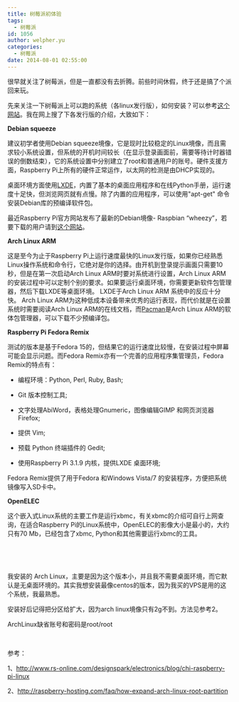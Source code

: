 ```yaml
---
title: 树莓派初体验
tags:
  - 树莓派
id: 1056
author: welpher.yu
categories:
  - 树莓派
date: 2014-08-01 02:55:00
---
```


很早就关注了树莓派，但是一直都没有去折腾。前些时间休假，终于还是搞了个派回来玩。

先来关注一下树莓派上可以跑的系统（各linux发行版），如何安装？可以参考[这个网站](http://elinux.org/RPi_Easy_SD_Card_Setup)。我在网上搜了下各发行版的介绍，大致如下：

**Debian squeeze**

建议初学者使用Debian squeeze境像，它是现时比较稳定的Linux境像，而且需求较小系统设置，但系统的开机时间较长（在显示登录画面前，需要等待计时器错误的倒数结束），它的系统设置中分别建立了root和普通用户的账号。硬件支援方面，Raspberry Pi上所有的硬件正常运作，以太网的检测是由DHCP实现的。

桌面环境方面使用[LXDE](http://zh.wikipedia.org/wiki/LXDE)，内置了基本的桌面应用程序和在线Python手册，运行速度十足快，但浏览网页就有点慢。除了内置的应用程序，可以使用"apt-get" 命令安装Debian库的预编译软件包。

最近Raspberry Pi官方网站发布了最新的Debian境像- Raspbian “wheezy”，若要下载的用户请到[这个网站](http://www.raspberrypi.org/downloads)。

**Arch Linux ARM**

这是至今为止于Raspberry Pi上运行速度最快的Linux发行版，如果你已经熟悉Linux操作系统和命令行，它绝对是你的选择。由开机到登录提示画面只需要10秒，但是在第一次启动Arch Linux ARM时要对系统进行设置，Arch Linux ARM的安装过程中可以定制个别的要求。如果要运行桌面环境，你需要更新软件包管理器，然后下载LXDE等桌面环境。 LXDE于Arch Linux ARM 系统中的反应十分快。 Arch Linux ARM为这种低成本设备带来优秀的运行表现，而代价就是在设置系统时需要阅读Arch Linux ARM的在线文档，而[Pacman](http://zh.wikipedia.org/wiki/Pacman)是Arch Linux ARM的软体包管理器，可以下载不少预编译包。

<!--more-->

**Raspberry Pi Fedora Remix**

测试的版本是基于Fedora 15的，但结果它的运行速度比较慢，在安装过程中屏幕可能会显示问题。而Fedora Remix亦有一个完善的应用程序集管理员，Fedora Remix的特点有：

- 编程环境：Python, Perl, Ruby, Bash;

- Git 版本控制工具;

- 文字处理AbiWord，表格处理Gnumeric，图像编辑GIMP 和网页浏览器Firefox;

- 提供 Vim;

- 预载 Python 终端插件的 Gedit;

- 使用Raspberry Pi 3.1.9 内核，提供LXDE 桌面环境;

Fedora Remix提供了用于Fedora 和Windows Vista/7 的安装程序，方便把系统镜像写入SD卡中。

**OpenELEC**

这个嵌入式Linux系统的主要工作是运行xbmc，有关xbmc的介绍可自行上网查询，在适合Raspberry Pi的Linux系统中，OpenELEC的影像大小是最小的，大约只有70 Mb，已经包含了xbmc, Python和其他需要运行xbmc的工具。

&nbsp;

&nbsp;

我安装的 Arch Linux，主要是因为这个版本小，并且我不需要桌面环境，而它默认是无桌面环境的。其实我想安装最像centos的版本，因为我买的VPS是用的这个系统，我最熟悉。

安装好后记得把分区给扩大，因为arch linux境像只有2g不到。方法见参考2。

ArchLinux缺省账号和密码是root/root

&nbsp;

参考：

1、http://www.rs-online.com/designspark/electronics/blog/chi-raspberry-pi-linux

2、http://raspberry-hosting.com/faq/how-expand-arch-linux-root-partition